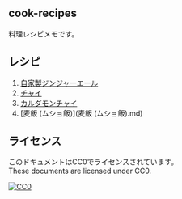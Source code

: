 cook-recipes
--

料理レシピメモです。

レシピ
--

1. [自家製ジンジャーエール](自家製ジンジャーエール.md)
1. [チャイ](チャイ.md)
1. [カルダモンチャイ](カルダモンチャイ.md)
1. [麦飯 (ムショ飯)](麦飯 (ムショ飯).md)

ライセンス
--

このドキュメントはCC0でライセンスされています。  
These documents are licensed under CC0.

[![CC0](http://i.creativecommons.org/p/zero/1.0/88x31.png "CC0")](http://creativecommons.org/publicdomain/zero/1.0/deed.ja)
